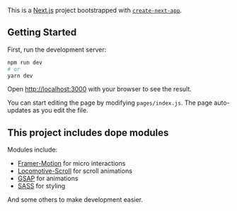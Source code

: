 This is a [Next.js](https://nextjs.org/) project bootstrapped with [`create-next-app`](https://github.com/vercel/next.js/tree/canary/packages/create-next-app).

## Getting Started

First, run the development server:

```bash
npm run dev
# or
yarn dev
```

Open [http://localhost:3000](http://localhost:3000) with your browser to see the result.

You can start editing the page by modifying `pages/index.js`. The page auto-updates as you edit the file.

## This project includes dope modules

Modules include:

- [Framer-Motion](https://github.com/framer/motion) for micro interactions
- [Locomotive-Scroll](https://github.com/locomotivemtl/locomotive-scroll) for scroll animations
- [GSAP](https://github.com/greensock/GSAP) for animations
- [SASS](https://github.com/sass/sass) for styling

And some others to make development easier.
